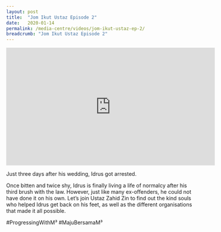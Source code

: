 ```yaml
---
layout: post
title:  "Jom Ikut Ustaz Episode 2"
date:   2020-01-14
permalink: /media-centre/videos/jom-ikut-ustaz-ep-2/
breadcrumb: "Jom Ikut Ustaz Episode 2"
---
```


<div class="bp-youtube">
<iframe width="560" height="315" src="https://www.youtube.com/embed/rt-x8aDm3ck" frameborder="0" allow="accelerometer; autoplay; encrypted-media; gyroscope; picture-in-picture" allowfullscreen></iframe>

</div>

Just three days after his wedding, Idrus got arrested. 

Once bitten and twice shy, Idrus is finally living a life of normalcy after his third brush with the law. However, just like many ex-offenders, he could not have done it on his own. Let’s join Ustaz Zahid Zin to find out the kind souls who helped Idrus get back on his feet, as well as the different organisations that made it all possible.

#ProgressingWithM³ #MajuBersamaM³
